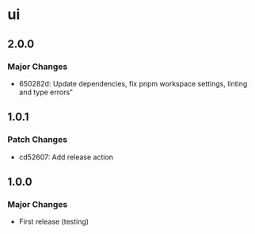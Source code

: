 # ui

## 2.0.0

### Major Changes

- 650282d: Update dependencies, fix pnpm workspace settings, linting and type errors"

## 1.0.1

### Patch Changes

- cd52607: Add release action

## 1.0.0

### Major Changes

- First release (testing)
